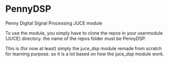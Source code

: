 # PennyDSP
Penny Digital Signal Processing JUCE module  
  
To use the module, you simply have to clone the repos in your usermodule (JUCE) directory. the name of the repos folder must be PennyDSP.

This is (for now at least) simply the juce_dsp module remade from scratch for learning purpose. so it is a lot based on how the juce_dsp module work.
